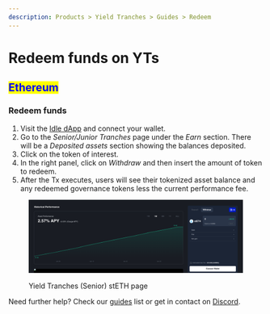 ```yaml
---
description: Products > Yield Tranches > Guides > Redeem
---
```


# Redeem funds on YTs

## <mark style="color:blue;">Ethereum</mark>

### Redeem funds

1. Visit the [Idle dApp](https://app.idle.finance/#/dashboard) and connect your wallet.
2. Go to the _Senior/Junior Tranches_ page under the _Earn_ section. There will be a _Deposited assets_ section showing the balances deposited.&#x20;
3. Click on the token of interest.&#x20;
4. In the right panel, click on _Withdraw_ and then insert the amount of token to redeem.&#x20;
5. After the Tx executes, users will see their tokenized asset balance and any redeemed governance tokens less the current performance fee.

<figure><img src="../../../.gitbook/assets/image (22).png" alt=""><figcaption><p>Yield Tranches (Senior) stETH page</p></figcaption></figure>



Need further help? Check our [guides](../../../other/guides/) list or get in contact on [Discord](https://discord.com/invite/mpySAJp).
